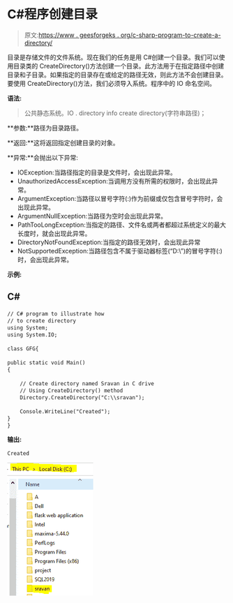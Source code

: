 # C#程序创建目录

> 原文:[https://www . geesforgeks . org/c-sharp-program-to-create-a-directory/](https://www.geeksforgeeks.org/c-sharp-program-to-create-a-directory/)

目录是存储文件的文件系统。现在我们的任务是用 C#创建一个目录。我们可以使用目录类的 CreateDirectory()方法创建一个目录。此方法用于在指定路径中创建目录和子目录。如果指定的目录存在或给定的路径无效，则此方法不会创建目录。要使用 CreateDirectory()方法，我们必须导入系统。程序中的 IO 命名空间。

**语法:**

> 公共静态系统。IO . directory info create directory(字符串路径)；

**参数:**路径为目录路径。

**返回:**这将返回指定创建目录的对象。

**异常:**会抛出以下异常:

*   IOException:当路径指定的目录是文件时，会出现此异常。
*   UnauthorizedAccessException:当调用方没有所需的权限时，会出现此异常。
*   ArgumentException:当路径以冒号字符(:)作为前缀或仅包含冒号字符时，会出现此异常。
*   ArgumentNullException:当路径为空时会出现此异常。
*   PathTooLongException:当指定的路径、文件名或两者都超过系统定义的最大长度时，就会出现此异常。
*   DirectoryNotFoundException:当指定的路径无效时，会出现此异常
*   NotSupportedException:当路径包含不属于驱动器标签(“D:\”)的冒号字符(:)时，会出现此异常。

**示例:**

## C#

```
// C# program to illustrate how
// to create directory
using System;
using System.IO;

class GFG{

public static void Main()
{

    // Create directory named Sravan in C drive
    // Using CreateDirectory() method
    Directory.CreateDirectory("C:\\sravan");

    Console.WriteLine("Created");
}
}
```

**输出:**

```
Created
```

![](img/6b5a90e6d2cc48e0ff7ec364fa55a01e.png)